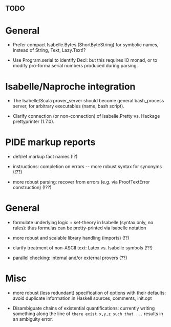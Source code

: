 ## TODO ##

# General

* Prefer compact Isabelle.Bytes (ShortByteString) for symbolic names,
  instead of String, Text, Lazy.Text!?

* Use Program.serial to identify Decl: but this requires IO monad, or to modify
  pro-forma serial numbers produced during parsing.


# Isabelle/Naproche integration

* The Isabelle/Scala prover_server should become general bash_process server, for arbitrary
  executables (name, bash script).

* Clarify connection (or non-connection) of Isabelle.Pretty vs. Hackage prettyprinter (1.7.0).


# PIDE markup reports #

* def/ref markup fact names (!?)

* instructions: completion on errors -- more robust syntax for synonyms (!??)

* more robust parsing: recover from errors (e.g. via ProofTextError construction) (!??)


# General #

* formulate underlying logic + set-theory in Isabelle (syntax only, no rules):
  thus formulas can be pretty-printed via Isabelle notation

* more robust and scalable library handling (imports) (!?)

* clarify treatment of non-ASCII text: Latex vs. Isabelle symbols (!?!)

* parallel checking: internal and/or external provers (??)


# Misc #

* more robust (less redundant) specification of options with their defaults:
  avoid duplicate information in Haskell sources, comments, init.opt

* Disambiguate chains of existential quantifications: currently writing something
  along the line of `there exist x,y,z such that ...` results in an ambiguity error.
